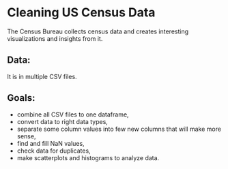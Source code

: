 # Cleaning US Census Data

The Census Bureau collects census data and creates interesting visualizations and insights from it.

## Data:

It is in multiple CSV files. 

## Goals:

- combine all CSV files to one dataframe,
- convert data to right data types,
- separate some column values into few new columns that will make more sense,
- find and fill NaN values,
- check data for duplicates,
- make scatterplots and histograms to analyze data.